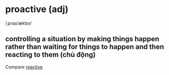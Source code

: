 # proactive (adj)

/ˌprəʊˈæktɪv/

## controlling a situation by making things happen rather than waiting for things to happen and then reacting to them (chủ động)

Compare [reactive](reactive-adj.md#showing-a-reaction-or-response-phản-ứng-đối-phó)